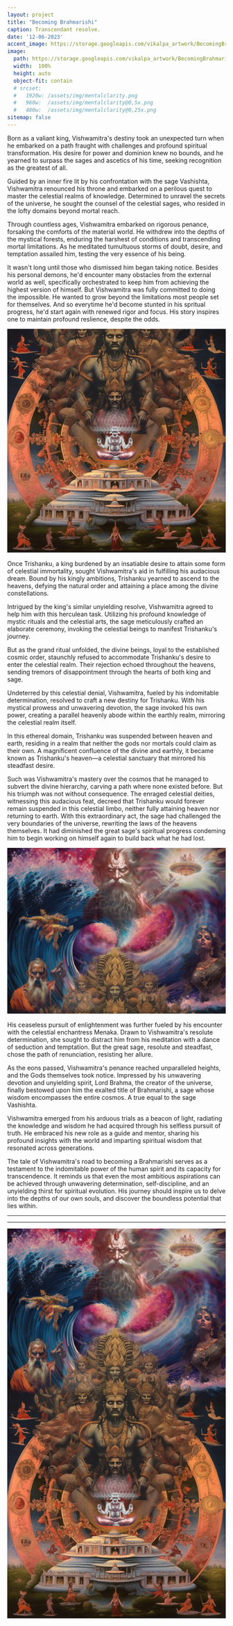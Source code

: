 ```yaml
---
layout: project
title: "Becoming Brahmarishi"
caption: Transcendant resolve.
date: '12-06-2023'
accent_image: https://storage.googleapis.com/vikalpa_artwork/BecomingBrahmarishi.png  
image: 
  path: https://storage.googleapis.com/vikalpa_artwork/BecomingBrahmarishi.png
  width:  100%
  height: auto
  object-fit: contain
  # srcset: 
  #   1920w: /assets/img/mentalclarity.png
  #   960w:  /assets/img/mentalclarity@0,5x.png
  #   480w:  /assets/img/mentalclarity@0,25x.png
sitemap: false
---
```


Born as a valiant king, Vishwamitra's destiny took an unexpected turn when he embarked on a path fraught with challenges and profound spiritual transformation. His desire for power and dominion knew no bounds, and he yearned to surpass the sages and ascetics of his time, seeking recognition as the greatest of all.

Guided by an inner fire lit by his confrontation with the sage Vashishta, Vishwamitra renounced his throne and embarked on a perilous quest to master the celestial realms of knowledge. Determined to unravel the secrets of the universe, he sought the counsel of the celestial sages, who resided in the lofty domains beyond mortal reach.

Through countless ages, Vishwamitra embarked on rigorous penance, forsaking the comforts of the material world. He withdrew into the depths of the mystical forests, enduring the harshest of conditions and transcending mortal limitations. As he meditated tumultuous storms of doubt, desire, and temptation assailed him, testing the very essence of his being.

It wasn't long until those who dismissed him began taking notice. Besides his personal demons, he'd encounter many obstacles from the external world as well, specifically orchestrated to keep him from achieving the highest version of himself. But Vishwamitra was fully committed to doing the impossible. He wanted to grow beyond the limitations most people set for themselves. And so everytime he'd become stunted in his spritual progress, he'd start again with renewed rigor and focus. His story inspires one to maintain profound reslience, despite the odds. 


![alt text](/assets/img/projects/internalRoadToBrahmaRishi.png)


Once Trishanku, a king burdened by an insatiable desire to attain some form of celestial immortality, sought Vishwamitra's aid in fulfilling his audacious dream. Bound by his kingly ambitions, Trishanku yearned to ascend to the heavens, defying the natural order and attaining a place among the divine constellations.

Intrigued by the king's similar unyielding resolve, Vishwamitra agreed to help him with this herculean task. Utilizing his profound knowledge of mystic rituals and the celestial arts, the sage meticulously crafted an elaborate ceremony, invoking the celestial beings to manifest Trishanku's journey.

But as the grand ritual unfolded, the divine beings, loyal to the established cosmic order, staunchly refused to accommodate Trishanku's desire to enter the celestial realm. Their rejection echoed throughout the heavens, sending tremors of disappointment through the hearts of both king and sage.

Undeterred by this celestial denial, Vishwamitra, fueled by his indomitable determination, resolved to craft a new destiny for Trishanku. With his mystical prowess and unwavering devotion, the sage invoked his own power, creating a parallel heavenly abode within the earthly realm, mirroring the celestial realm itself.

In this ethereal domain, Trishanku was suspended between heaven and earth, residing in a realm that neither the gods nor mortals could claim as their own. A magnificent confluence of the divine and earthly, it became known as Trishanku's heaven—a celestial sanctuary that mirrored his steadfast desire.

Such was Vishwamitra's mastery over the cosmos that he managed to subvert the divine hierarchy, carving a path where none existed before. But his triumph was not without consequence. The enraged celestial deities, witnessing this audacious feat, decreed that Trishanku would forever remain suspended in this celestial limbo, neither fully attaining heaven nor returning to earth. With this extraordinary act, the sage had challenged the very boundaries of the universe, rewriting the laws of the heavens themselves. It had diminished the great sage's spiritual progress condeming him to begin working on himself again to build back what he had lost. 


![alt text](/assets/img/projects/externalconflictsRoadToBrahmaRishi.png)



His ceaseless pursuit of enlightenment was further fueled by his encounter with the celestial enchantress Menaka. Drawn to Vishwamitra's resolute determination, she sought to distract him from his meditation with a dance of seduction and temptation. But the great sage, resolute and steadfast, chose the path of renunciation, resisting her allure. 

As the eons passed, Vishwamitra's penance reached unparalleled heights, and the Gods themselves took notice. Impressed by his unwavering devotion and unyielding spirit, Lord Brahma, the creator of the universe, finally bestowed upon him the exalted title of Brahmarishi, a sage whose wisdom encompasses the entire cosmos. A true equal to the sage Vashishta. 

Vishwamitra emerged from his arduous trials as a beacon of light, radiating the knowledge and wisdom he had acquired through his selfless pursuit of truth. He embraced his new role as a guide and mentor, sharing his profound insights with the world and imparting spiritual wisdom that resonated across generations.

The tale of Vishwamitra's road to becoming a Brahmarishi serves as a testament to the indomitable power of the human spirit and its capacity for transcendence. It reminds us that even the most ambitious aspirations can be achieved through unwavering determination, self-discipline, and an unyielding thirst for spiritual evolution. His journey should inspire us to delve into the depths of our own souls, and discover the boundless potential that lies within.

-----------------------------------------------------------------------------------------------------------
-----------------------------------------------------------------------------------------------------------

![alt text](/assets/img/projects/BecomingBrahmarishi.png)


